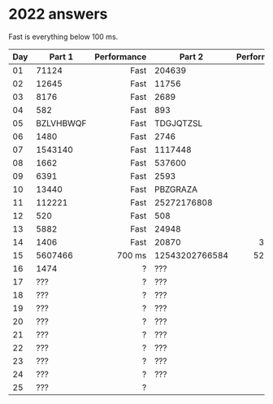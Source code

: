 # 2022 answers
Fast is everything below 100 ms.

| Day | Part 1 | Performance | Part 2 | Performance |
| - | - | -: | - | -: |
| 01 | 71124 | Fast | 204639 | Fast |
| 02 | 12645 | Fast | 11756 | Fast |
| 03 | 8176 | Fast | 2689 | Fast |
| 04 | 582 | Fast | 893 | Fast |
| 05 | BZLVHBWQF | Fast | TDGJQTZSL | Fast |
| 06 | 1480 | Fast | 2746 | Fast |
| 07 | 1543140 | Fast | 1117448 | Fast |
| 08 | 1662 | Fast | 537600 | Fast |
| 09 | 6391 | Fast | 2593 | Fast |
| 10 | 13440 | Fast | PBZGRAZA | Fast |
| 11 | 112221 | Fast | 25272176808 | Fast |
| 12 | 520 | Fast | 508 | Fast |
| 13 | 5882 | Fast | 24948 | Fast |
| 14 | 1406 | Fast | 20870 | 300 ms |
| 15 | 5607466 | 700 ms | 12543202766584 | 5200 ms |
| 16 | 1474 | ? | ??? | ? |
| 17 | ??? | ? | ??? | ? |
| 18 | ??? | ? | ??? | ? |
| 19 | ??? | ? | ??? | ? |
| 20 | ??? | ? | ??? | ? |
| 21 | ??? | ? | ??? | ? |
| 22 | ??? | ? | ??? | ? |
| 23 | ??? | ? | ??? | ? |
| 24 | ??? | ? | ??? | ? |
| 25 | ??? | ? | | |